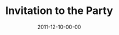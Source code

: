 ---
layout: message
category: message
series: "RSVP"
title: "Invitation to the Party"
date: 2011-12-10-00-00
message_id: 706
audio: "http://s3.amazonaws.com/crossroads-media/messages/audio/rsvp03.mp3"
audio-duration: "33:51"
program: "http://s3.amazonaws.com/crossroads-media/documents/12_10-11_11Program.pdf"
tag: 
 - tome
 - invitation
 - christmas
 - program
explicit: false
---